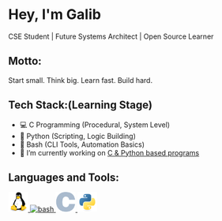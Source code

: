 # Hey, I'm **Galib**
 CSE Student | Future Systems Architect | Open Source Learner
## Motto:
 Start small. Think big. Learn fast. Build hard. 

## Tech Stack:(Learning Stage)
- 💻 C Programming (Procedural, System Level)
- 🐍 Python (Scripting, Logic Building)
- 🐚 Bash (CLI Tools, Automation Basics)
- 🔭 I’m currently working on [C & Python based programs](https://github.com/galib-1/galib-1/edit/main/README.md)

## Languages and Tools:
<p align="left"> 
  <a href="https://www.linux.org/" target="_blank" rel="noreferrer"> 
    <img src="https://raw.githubusercontent.com/devicons/devicon/master/icons/linux/linux-original.svg" alt="linux" width="40" height="40"/> 
  </a> 
  <a href="https://www.gnu.org/software/bash/" target="_blank" rel="noreferrer"> 
    <img src="https://www.vectorlogo.zone/logos/gnu_bash/gnu_bash-icon.svg" alt="bash" width="40" height="40"/> 
  </a>
  <a href="https://www.cprogramming.com/" target="_blank" rel="noreferrer"> 
    <img src="https://raw.githubusercontent.com/devicons/devicon/master/icons/c/c-original.svg" alt="c" width="40" height="40"/> 
  </a>
  <a href="https://www.python.org" target="_blank" rel="noreferrer"> 
    <img src="https://raw.githubusercontent.com/devicons/devicon/master/icons/python/python-original.svg" alt="python" width="40" height="40"/> 
  </a> 
</p>
